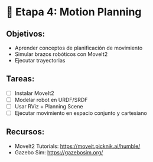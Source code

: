 # 🧭 Etapa 4: Motion Planning

## Objetivos:
- Aprender conceptos de planificación de movimiento
- Simular brazos robóticos con MoveIt2
- Ejecutar trayectorias

## Tareas:
- [ ] Instalar MoveIt2
- [ ] Modelar robot en URDF/SRDF
- [ ] Usar RViz + Planning Scene
- [ ] Ejecutar movimiento en espacio conjunto y cartesiano

## Recursos:
- MoveIt2 Tutorials: https://moveit.picknik.ai/humble/
- Gazebo Sim: https://gazebosim.org/
